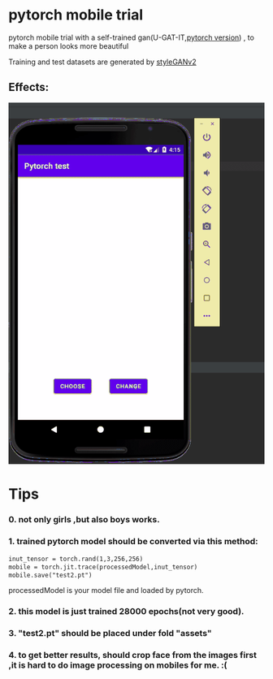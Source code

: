 # pytorch mobile trial
 pytorch mobile trial with a self-trained gan(U-GAT-IT,[pytorch version](https://github.com/znxlwm/UGATIT-pytorch)) , to make a person looks more beautiful

 Training and test datasets are generated by [styleGANv2](https://github.com/a312863063/generators-with-stylegan2)

 ## Effects:

![img](./images/beauty.gif)

# Tips

### 0. not only girls ,but also boys works.

### 1. trained pytorch model should be converted via this method:

    inut_tensor = torch.rand(1,3,256,256)
    mobile = torch.jit.trace(processedModel,inut_tensor)
    mobile.save("test2.pt")

processedModel is your model file and loaded by pytorch.

### 2. this model is just trained 28000 epochs(not very good).

### 3. "test2.pt" should be placed under fold "assets"

### 4. to get better results, should crop face from the images first ,it is hard to do image processing on mobiles for me. :(



